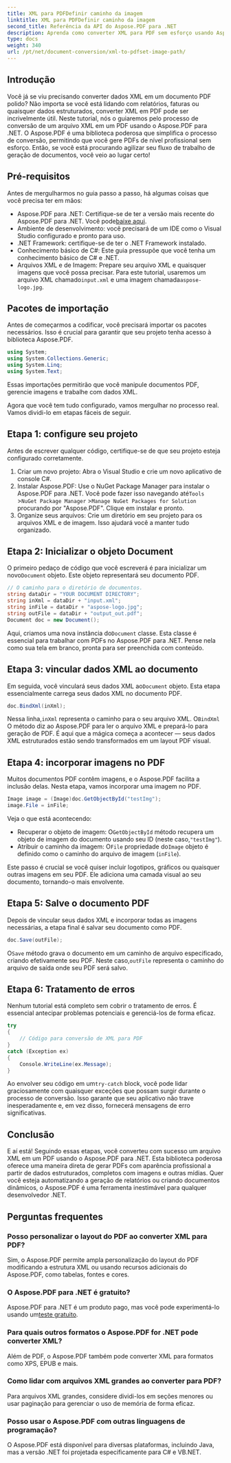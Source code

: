 ```yaml
---
title: XML para PDFDefinir caminho da imagem
linktitle: XML para PDFDefinir caminho da imagem
second_title: Referência da API do Aspose.PDF para .NET
description: Aprenda como converter XML para PDF sem esforço usando Aspose.PDF para .NET. Este guia detalhado o guia pelo processo passo a passo, da configuração à conclusão.
type: docs
weight: 340
url: /pt/net/document-conversion/xml-to-pdfset-image-path/
---
```

## Introdução

Você já se viu precisando converter dados XML em um documento PDF polido? Não importa se você está lidando com relatórios, faturas ou quaisquer dados estruturados, converter XML em PDF pode ser incrivelmente útil. Neste tutorial, nós o guiaremos pelo processo de conversão de um arquivo XML em um PDF usando o Aspose.PDF para .NET. O Aspose.PDF é uma biblioteca poderosa que simplifica o processo de conversão, permitindo que você gere PDFs de nível profissional sem esforço. Então, se você está procurando agilizar seu fluxo de trabalho de geração de documentos, você veio ao lugar certo!

## Pré-requisitos

Antes de mergulharmos no guia passo a passo, há algumas coisas que você precisa ter em mãos:

-  Aspose.PDF para .NET: Certifique-se de ter a versão mais recente do Aspose.PDF para .NET. Você pode[baixe aqui](https://releases.aspose.com/pdf/net/).
- Ambiente de desenvolvimento: você precisará de um IDE como o Visual Studio configurado e pronto para uso.
- .NET Framework: certifique-se de ter o .NET Framework instalado.
- Conhecimento básico de C#: Este guia pressupõe que você tenha um conhecimento básico de C# e .NET.
-  Arquivos XML e de Imagem: Prepare seu arquivo XML e quaisquer imagens que você possa precisar. Para este tutorial, usaremos um arquivo XML chamado`input.xml` e uma imagem chamada`aspose-logo.jpg`.

## Pacotes de importação

Antes de começarmos a codificar, você precisará importar os pacotes necessários. Isso é crucial para garantir que seu projeto tenha acesso à biblioteca Aspose.PDF.

```csharp
using System;
using System.Collections.Generic;
using System.Linq;
using System.Text;
```

Essas importações permitirão que você manipule documentos PDF, gerencie imagens e trabalhe com dados XML.

Agora que você tem tudo configurado, vamos mergulhar no processo real. Vamos dividi-lo em etapas fáceis de seguir.

## Etapa 1: configure seu projeto

Antes de escrever qualquer código, certifique-se de que seu projeto esteja configurado corretamente.

1. Criar um novo projeto: Abra o Visual Studio e crie um novo aplicativo de console C#.
2.  Instalar Aspose.PDF: Use o NuGet Package Manager para instalar o Aspose.PDF para .NET. Você pode fazer isso navegando até`Tools` >`NuGet Package Manager` >`Manage NuGet Packages for Solution` procurando por "Aspose.PDF". Clique em instalar e pronto.
3. Organize seus arquivos: Crie um diretório em seu projeto para os arquivos XML e de imagem. Isso ajudará você a manter tudo organizado.

## Etapa 2: Inicializar o objeto Document

 O primeiro pedaço de código que você escreverá é para inicializar um novo`Document` objeto. Este objeto representará seu documento PDF.

```csharp
// O caminho para o diretório de documentos.
string dataDir = "YOUR DOCUMENT DIRECTORY";
string inXml = dataDir + "input.xml";
string inFile = dataDir + "aspose-logo.jpg";
string outFile = dataDir + "output_out.pdf";
Document doc = new Document();
```

 Aqui, criamos uma nova instância do`Document` classe. Esta classe é essencial para trabalhar com PDFs no Aspose.PDF para .NET. Pense nela como sua tela em branco, pronta para ser preenchida com conteúdo.

## Etapa 3: vincular dados XML ao documento

 Em seguida, você vinculará seus dados XML ao`Document` objeto. Esta etapa essencialmente carrega seus dados XML no documento PDF.

```csharp
doc.BindXml(inXml);
```

 Nessa linha,`inXml` representa o caminho para o seu arquivo XML. O`BindXml` O método diz ao Aspose.PDF para ler o arquivo XML e prepará-lo para geração de PDF. É aqui que a mágica começa a acontecer — seus dados XML estruturados estão sendo transformados em um layout PDF visual.

## Etapa 4: incorporar imagens no PDF

Muitos documentos PDF contêm imagens, e o Aspose.PDF facilita a inclusão delas. Nesta etapa, vamos incorporar uma imagem no PDF.

```csharp
Image image = (Image)doc.GetObjectById("testImg");
image.File = inFile;
```

Veja o que está acontecendo:

-  Recuperar o objeto de imagem: O`GetObjectById` método recupera um objeto de imagem do documento usando seu ID (neste caso,`"testImg"`).
-  Atribuir o caminho da imagem: O`File` propriedade do`Image` objeto é definido como o caminho do arquivo de imagem (`inFile`).

Este passo é crucial se você quiser incluir logotipos, gráficos ou quaisquer outras imagens em seu PDF. Ele adiciona uma camada visual ao seu documento, tornando-o mais envolvente.

## Etapa 5: Salve o documento PDF

Depois de vincular seus dados XML e incorporar todas as imagens necessárias, a etapa final é salvar seu documento como PDF.

```csharp
doc.Save(outFile);
```

 O`Save` método grava o documento em um caminho de arquivo especificado, criando efetivamente seu PDF. Neste caso,`outFile` representa o caminho do arquivo de saída onde seu PDF será salvo.

## Etapa 6: Tratamento de erros

Nenhum tutorial está completo sem cobrir o tratamento de erros. É essencial antecipar problemas potenciais e gerenciá-los de forma eficaz.

```csharp
try
{
    // Código para conversão de XML para PDF
}
catch (Exception ex)
{
    Console.WriteLine(ex.Message);
}
```

 Ao envolver seu código em um`try-catch` block, você pode lidar graciosamente com quaisquer exceções que possam surgir durante o processo de conversão. Isso garante que seu aplicativo não trave inesperadamente e, em vez disso, fornecerá mensagens de erro significativas.

## Conclusão

E aí está! Seguindo essas etapas, você converteu com sucesso um arquivo XML em um PDF usando o Aspose.PDF para .NET. Esta biblioteca poderosa oferece uma maneira direta de gerar PDFs com aparência profissional a partir de dados estruturados, completos com imagens e outras mídias. Quer você esteja automatizando a geração de relatórios ou criando documentos dinâmicos, o Aspose.PDF é uma ferramenta inestimável para qualquer desenvolvedor .NET.

## Perguntas frequentes

### Posso personalizar o layout do PDF ao converter XML para PDF?
Sim, o Aspose.PDF permite ampla personalização do layout do PDF modificando a estrutura XML ou usando recursos adicionais do Aspose.PDF, como tabelas, fontes e cores.

### O Aspose.PDF para .NET é gratuito?
 Aspose.PDF para .NET é um produto pago, mas você pode experimentá-lo usando um[teste gratuito](https://releases.aspose.com/).

### Para quais outros formatos o Aspose.PDF for .NET pode converter XML?
Além de PDF, o Aspose.PDF também pode converter XML para formatos como XPS, EPUB e mais.

### Como lidar com arquivos XML grandes ao converter para PDF?
Para arquivos XML grandes, considere dividi-los em seções menores ou usar paginação para gerenciar o uso de memória de forma eficaz.

### Posso usar o Aspose.PDF com outras linguagens de programação?
O Aspose.PDF está disponível para diversas plataformas, incluindo Java, mas a versão .NET foi projetada especificamente para C# e VB.NET.